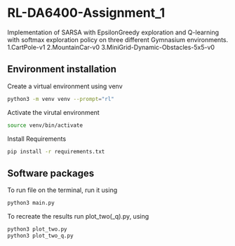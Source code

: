 # RL-DA6400-Assignment_1

Implementation of SARSA with EpsilonGreedy exploration and Q-learning with softmax exploration policy on three different Gymnasium environments.
1.CartPole-v1
2.MountainCar-v0
3.MiniGrid-Dynamic-Obstacles-5x5-v0

## Environment installation

Create a virtual environment using venv
```bash
python3 -m venv venv --prompt="rl"
```

Activate the virutal environment
```bash
source venv/bin/activate
```

Install Requirements 
```bash
pip install -r requirements.txt
```

## Software packages

To run file on the terminal, run it using 
```bash
python3 main.py
```
To recreate the results run plot_two(_q).py, using 
```bash
python3 plot_two.py
python3 plot_two_q.py
```